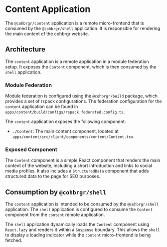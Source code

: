 # Content Application

The `@cohbrgr/content` application is a remote micro-frontend that is consumed by the `@cohbrgr/shell` application. It is responsible for rendering the main content of the cohbrgr website.

## Architecture

The `content` application is a remote application in a module federation setup. It exposes the `Content` component, which is then consumed by the `shell` application.

### Module Federation

Module federation is configured using the `@cohbrgr/build` package, which provides a set of rspack configurations. The federation configuration for the `content` application can be found in `apps/content/build/configs/rspack.federated.config.ts`.

The `content` application exposes the following component:

- `./Content`: The main content component, located at `apps/content/src/client/components/content/Content.tsx`.

### Exposed Component

The `Content` component is a simple React component that renders the main content of the website, including a short introduction and links to social media profiles. It also includes a `StructuredData` component that adds structured data to the page for SEO purposes.

## Consumption by `@cohbrgr/shell`

The `content` application is intended to be consumed by the `@cohbrgr/shell` application. The `shell` application is configured to consume the `Content` component from the `content` remote application.

The `shell` application dynamically loads the `Content` component using `React.lazy` and renders it within a `Suspense` boundary. This allows the `shell` to display a loading indicator while the `content` micro-frontend is being fetched.
